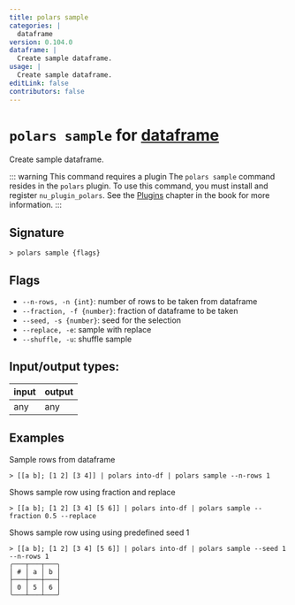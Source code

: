 ```yaml
---
title: polars sample
categories: |
  dataframe
version: 0.104.0
dataframe: |
  Create sample dataframe.
usage: |
  Create sample dataframe.
editLink: false
contributors: false
---
```

<!-- This file is automatically generated. Please edit the command in https://github.com/nushell/nushell instead. -->

# `polars sample` for [dataframe](/commands/categories/dataframe.md)

<div class='command-title'>Create sample dataframe.</div>

::: warning This command requires a plugin
The `polars sample` command resides in the `polars` plugin.
To use this command, you must install and register `nu_plugin_polars`.
See the [Plugins](/book/plugins.html) chapter in the book for more information.
:::


## Signature

```> polars sample {flags} ```

## Flags

 -  `--n-rows, -n {int}`: number of rows to be taken from dataframe
 -  `--fraction, -f {number}`: fraction of dataframe to be taken
 -  `--seed, -s {number}`: seed for the selection
 -  `--replace, -e`: sample with replace
 -  `--shuffle, -u`: shuffle sample


## Input/output types:

| input | output |
| ----- | ------ |
| any   | any    |
## Examples

Sample rows from dataframe
```nu
> [[a b]; [1 2] [3 4]] | polars into-df | polars sample --n-rows 1

```

Shows sample row using fraction and replace
```nu
> [[a b]; [1 2] [3 4] [5 6]] | polars into-df | polars sample --fraction 0.5 --replace

```

Shows sample row using using predefined seed 1
```nu
> [[a b]; [1 2] [3 4] [5 6]] | polars into-df | polars sample --seed 1 --n-rows 1
╭───┬───┬───╮
│ # │ a │ b │
├───┼───┼───┤
│ 0 │ 5 │ 6 │
╰───┴───┴───╯

```
